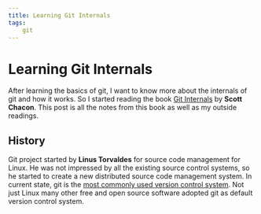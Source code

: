 ```yaml
---
title: Learning Git Internals
tags:
    git
---
```

# Learning Git Internals
After learning the basics of git, I want to know more about the internals of git and how it works. So I started reading the book [Git Internals](https://github.com/pluralsight/git-internals-pdf/releases/download/v2.0/peepcode-git.pdf) by **Scott Chacon**. This post is all the notes from this book as well as my outside readings.
## History
Git project started by **Linus Torvaldes** for source code management for Linux. He was not impressed by all the existing source control systems, so he started to create a new distributed source code management system. In current state, git is the [most commonly used version control system](https://insights.stackoverflow.com/survey/2018#work-version-control). Not just Linux many other free and open source software adopted git as default version control system.
